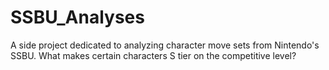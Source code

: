 # SSBU_Analyses
A side project dedicated to analyzing character move sets from Nintendo's SSBU. What makes certain characters S tier on the competitive level?
